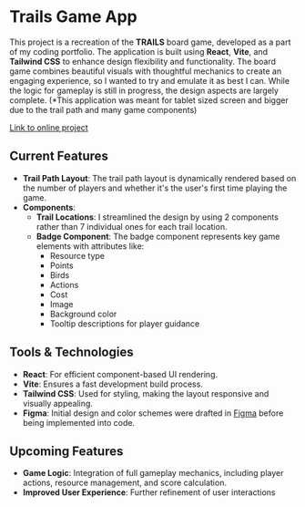 # Trails Game App

This project is a recreation of the **TRAILS** board game, developed as a part of my coding portfolio. The application is built using **React**, **Vite**, and **Tailwind CSS** to enhance design flexibility and functionality. The board game combines beautiful visuals with thoughtful mechanics to create an engaging experience, so I wanted to try and emulate it as best I can. While the logic for gameplay is still in progress, the design aspects are largely complete. (\*This application was meant for tablet sized screen and bigger due to the trail path and many game components)

[Link to online project](https://kkawakami08.github.io/trails-game-app/)

## Current Features

- **Trail Path Layout**: The trail path layout is dynamically rendered based on the number of players and whether it's the user's first time playing the game.
- **Components**:
  - **Trail Locations**: I streamlined the design by using 2 components rather than 7 individual ones for each trail location.
  - **Badge Component**: The badge component represents key game elements with attributes like:
    - Resource type
    - Points
    - Birds
    - Actions
    - Cost
    - Image
    - Background color
    - Tooltip descriptions for player guidance

## Tools & Technologies

- **React**: For efficient component-based UI rendering.
- **Vite**: Ensures a fast development build process.
- **Tailwind CSS**: Used for styling, making the layout responsive and visually appealing.
- **Figma**: Initial design and color schemes were drafted in [Figma](https://www.figma.com/board/lc7dZBVL7oij73iVQMnRxD/Trails---Game-App?node-id=0-1&t=ZoAZj0LtIEAR3tSy-1) before being implemented into code.

## Upcoming Features

- **Game Logic**: Integration of full gameplay mechanics, including player actions, resource management, and score calculation.
- **Improved User Experience**: Further refinement of user interactions
